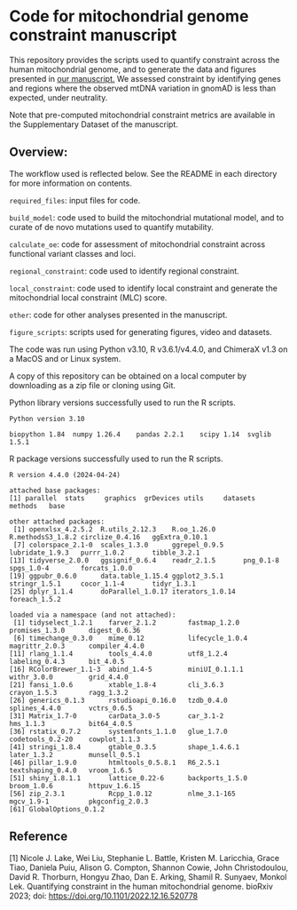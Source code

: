 # Code for mitochondrial genome constraint manuscript

This repository provides the scripts used to quantify constraint across the human mitochondrial genome, and to generate the data and figures presented in [our manuscript.](<https://www.biorxiv.org/content/10.1101/2022.12.16.520778v2>) We assessed constraint by identifying genes and regions where the observed mtDNA variation in gnomAD is less than expected, under neutrality.

Note that pre-computed mitochondrial constraint metrics are available in the Supplementary Dataset of the manuscript. 

## Overview:

The workflow used is reflected below. See the README in each directory for more information on contents.

`required_files`: input files for code.

`build_model`: code used to build the mitochondrial mutational model, and to curate of de novo mutations used to quantify mutability.

`calculate_oe`: code for assessment of mitochondrial constraint across functional variant classes and loci. 

`regional_constraint`: code used to identify regional constraint.

`local_constraint`: code used to identify local constraint and generate the mitochondrial local constraint (MLC) score.

`other`: code for other analyses presented in the manuscript.

`figure_scripts`: scripts used for generating figures, video and datasets.


The code was run using Python v3.10, R v3.6.1/v4.4.0, and ChimeraX v1.3 on a MacOS and or Linux system.

A copy of this repository can be obtained on a local computer by downloading as a zip file or cloning using Git.

Python library versions successfully used to run the R scripts.

```
Python version 3.10

biopython 1.84  numpy 1.26.4    pandas 2.2.1    scipy 1.14  svglib 1.5.1
```

R package versions successfully used to run the R scripts.

```
R version 4.4.0 (2024-04-24)

attached base packages:
[1] parallel  stats     graphics  grDevices utils     datasets  methods   base     

other attached packages:
 [1] openxlsx_4.2.5.2  R.utils_2.12.3    R.oo_1.26.0       R.methodsS3_1.8.2 circlize_0.4.16   ggExtra_0.10.1   
 [7] colorspace_2.1-0  scales_1.3.0      ggrepel_0.9.5     lubridate_1.9.3   purrr_1.0.2       tibble_3.2.1     
[13] tidyverse_2.0.0   ggsignif_0.6.4    readr_2.1.5       png_0.1-8         spgs_1.0-4        forcats_1.0.0    
[19] ggpubr_0.6.0      data.table_1.15.4 ggplot2_3.5.1     stringr_1.5.1     cocor_1.1-4       tidyr_1.3.1      
[25] dplyr_1.1.4       doParallel_1.0.17 iterators_1.0.14  foreach_1.5.2    

loaded via a namespace (and not attached):
 [1] tidyselect_1.2.1    farver_2.1.2        fastmap_1.2.0       promises_1.3.0      digest_0.6.36      
 [6] timechange_0.3.0    mime_0.12           lifecycle_1.0.4     magrittr_2.0.3      compiler_4.4.0     
[11] rlang_1.1.4         tools_4.4.0         utf8_1.2.4          labeling_0.4.3      bit_4.0.5          
[16] RColorBrewer_1.1-3  abind_1.4-5         miniUI_0.1.1.1      withr_3.0.0         grid_4.4.0         
[21] fansi_1.0.6         xtable_1.8-4        cli_3.6.3           crayon_1.5.3        ragg_1.3.2         
[26] generics_0.1.3      rstudioapi_0.16.0   tzdb_0.4.0          splines_4.4.0       vctrs_0.6.5        
[31] Matrix_1.7-0        carData_3.0-5       car_3.1-2           hms_1.1.3           bit64_4.0.5        
[36] rstatix_0.7.2       systemfonts_1.1.0   glue_1.7.0          codetools_0.2-20    cowplot_1.1.3      
[41] stringi_1.8.4       gtable_0.3.5        shape_1.4.6.1       later_1.3.2         munsell_0.5.1      
[46] pillar_1.9.0        htmltools_0.5.8.1   R6_2.5.1            textshaping_0.4.0   vroom_1.6.5        
[51] shiny_1.8.1.1       lattice_0.22-6      backports_1.5.0     broom_1.0.6         httpuv_1.6.15      
[56] zip_2.3.1           Rcpp_1.0.12         nlme_3.1-165        mgcv_1.9-1          pkgconfig_2.0.3    
[61] GlobalOptions_0.1.2
```


## Reference

[1] Nicole J. Lake, Wei Liu, Stephanie L. Battle, Kristen M. Laricchia, Grace Tiao, Daniela Puiu, Alison G. Compton, Shannon Cowie, John Christodoulou, David R. Thorburn, Hongyu Zhao, Dan E. Arking, Shamil R. Sunyaev, Monkol Lek. Quantifying constraint in the human mitochondrial genome. bioRxiv 2023; doi: https://doi.org/10.1101/2022.12.16.520778